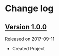 # Change log

## [Version 1.0.0](https://github.com/efremidze/Peep/releases/tag/1.0.0)
Released on 2017-09-11

- Created Project
